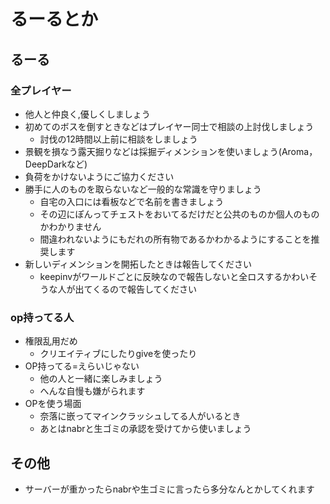 # るーるとか
## るーる
### 全プレイヤー

- 他人と仲良く,優しくしましょう
- 初めてのボスを倒すときなどはプレイヤー同士で相談の上討伐しましょう
  - 討伐の12時間以上前に相談をしましょう
- 景観を損なう露天掘りなどは採掘ディメンションを使いましょう(Aroma，DeepDarkなど)
- 負荷をかけないようにご協力ください
- 勝手に人のものを取らないなど一般的な常識を守りましょう
  - 自宅の入口には看板などで名前を書きましょう
  - その辺にぽんってチェストをおいてるだけだと公共のものか個人のものかわかりません
  - 間違われないようにもだれの所有物であるかわかるようにすることを推奨します
- 新しいディメンションを開拓したときは報告してください
  - keepinvがワールドごとに反映なので報告しないと全ロスするかわいそうな人が出てくるので報告してください

### op持ってる人

- 権限乱用だめ
  - クリエイティブにしたりgiveを使ったり
- OP持ってる=えらいじゃない
  - 他の人と一緒に楽しみましょう
  - へんな自慢も嫌がられます
- OPを使う場面
  - 奈落に嵌ってマインクラッシュしてる人がいるとき
  - あとはnabrと生ゴミの承認を受けてから使いましょう


## その他

- サーバーが重かったらnabrや生ゴミに言ったら多分なんとかしてくれます
